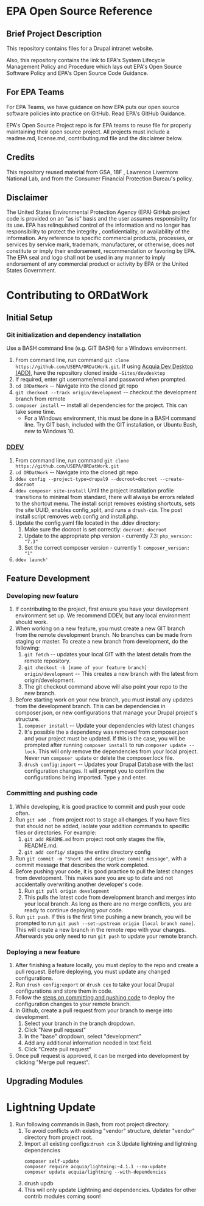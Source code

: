 # EPA Open Source Reference
## Brief Project Description
This repository contains files for a Drupal intranet website.

Also, this repository contains the link to EPA's System Lifecycle Management Policy and Procedure which lays out EPA's Open Source Software Policy and EPA's Open Source Code Guidance.

## For EPA Teams
For EPA Teams, we have guidance on how EPA puts our open source software policies into practice on GitHub. Read EPA's GitHub Guidance.

EPA's Open Source Project repo is for EPA teams to reuse file for properly maintaining their open source project. All projects must include a readme.md, license.md, contributing.md file and the disclaimer below.

## Credits
This repository reused material from GSA, 18F , Lawrence Livermore National Lab, and from the Consumer Financial Protection Bureau's policy.

## Disclaimer
The United States Environmental Protection Agency (EPA) GitHub project code is provided on an "as is" basis and the user assumes responsibility for its use.  EPA has relinquished control of the information and no longer has responsibility to protect the integrity , confidentiality, or availability of the information.  Any reference to specific commercial products, processes, or services by service mark, trademark, manufacturer, or otherwise, does not constitute or imply their endorsement, recommendation or favoring by EPA.  The EPA seal and logo shall not be used in any manner to imply endorsement of any commercial product or activity by EPA or the United States Government.

# Contributing to ORDatWork

## Initial Setup

### Git initialization and dependency installation
Use a BASH command line (e.g. GIT BASH) for a Windows environment.
1. From command line, run command  `git clone https://github.com/USEPA/ORDatWork.git`. If using [Acquia Dev Desktop (ADD)](https://dev.acquia.com/downloads), have the repository cloned inside `~Sites/devdesktop`
2. If required, enter git username/email and password when prompted.
3. `cd ORDatWork` -- Navigate into the cloned git repo 
4. `git checkout --track origin/development` -- checkout the development branch from remote
5. `composer install` -- install all dependencies for the project. This can take some time.
    * For a Windows environment, this must be done in a BASH command line. Try GIT bash, included with the GIT installation, or Ubuntu Bash, new to Windows 10. 


### [DDEV](https://ddev.readthedocs.io/)
1. From command line, run command  `git clone https://github.com/USEPA/ORDatWork.git`
2. `cd ORDatWork` -- Navigate into the cloned git repo 
3. `ddev config --project-type=drupal9 --docroot=docroot --create-docroot` 
4. `ddev composer site-install` Until the project installation profile transitions to minimal from standard, there will always be errors related to the shortcut menu. The install script removes existing shortcuts, sets the site UUID, enables config_split, and runs a `drush-cim`. The post install script removes web.config and install.php.
5. Update the config.yaml file located in the .ddev directory:
    1. Make sure the docroot is set correctly: `docroot: docroot`
    2. Update to the appropriate php version - currently 7.3: `php_version: "7.3"`
    3. Set the correct composer version - currently 1: `composer_version: "1"`
6. `ddev launch'`


## Feature Development

### Developing new feature
1. If contributing to the project, first ensure you have your development environment set up. We recommend DDEV, but any local environment should work.
2. When working on a new feature, you must create a new GIT branch from the remote development branch. No branches can be made from staging or master. To create a new branch from development, do the following:
    1. `git fetch` -- updates your local GIT with the latest details from the remote repository.
    2. `git checkout -b [name of your feature branch] origin/development` -- This creates a new branch with the latest from origin/development.
    3. The git checkout command above will also point your repo to the new branch.
 3. Before starting work on your new branch, you must install any updates from the development branch. This can be dependencies in composer.json, or new configurations that manage your Drupal project's structure.
    1. `composer install` -- Update your dependencies with latest changes
    2. It's possible the a dependency was removed from composer.json and your project must be updated. If this is the case, you will be prompted after running `composer install` to run `composer update --lock`. This will only remove the dependencies from your local project. Never run `composer update` or delete the composer.lock file. 
    3. `drush config:import` -- Updates your Drupal Database with the last configuration changes. It will prompt you to confirm the configurations being imported. Type `y` and enter.   


### Committing and pushing code
1. While developing, it is good practice to commit and push your code often. 
2. Run `git add .` from project root to stage all changes. If you have files that should not be added, isolate your addition commands to specific files or directories. For example:
    1. `git add README.md` from project root only stages the file, README.md.
    2. `git add config/` stages the entire directory config
3. Run `git commit -m "Short and descriptive commit message"`, with a commit message that describes the work completed.
4. Before pushing your code, it is good practice to pull the latest changes from development. This makes sure you are up to date and not accidentally overwriting another developer's code.
    1. Run `git pull origin development`
    2. This pulls the latest code from development branch and merges into your local branch. As long as there are no merge conflicts, you are ready to continue deploying your code.
4. Run `git push`. If this is the first time pushing a new branch, you will be prompted to run `git push --set-upstream origin [local branch name]`. This will create a new branch in the remote repo with your changes. Afterwards you only need to run `git push` to update your remote branch.

### Deploying a new feature
1. After finishing a feature locally, you must deploy to the repo and create a pull request. Before deploying, you must update any changed configurations.
2. Run `drush config:export` or `drush cex` to take your local Drupal configurations and store them in code.
3. Follow the [steps on committing and pushing code](#committing-and-pushing-code) to deploy the configuration changes to your remote branch. 
4. In Github, create a pull request from your branch to merge into development. 
    1. Select your branch in the branch dropdown.
    2. Click "New pull request"
    3. In the "base" dropdown, select "development"
    3. Add any additional information needed in text field.
    4. Click "Create pull request"
5. Once pull request is approved, it can be merged into development by clicking "Merge pull request".
    
## Upgrading Modules

# Lightning Update
1. Run following commands in Bash, from root project directory:
    1. To avoid conflicts with existing "vendor" structure, deleter "vendor" directory from project root.
    2. Import all existing configs:``drush cim`` 
    3.Update lightning and lightning dependencies
        ```
        composer self-update
        composer require acquia/lightning:~4.1.1 --no-update
        composer update acquia/lightning --with-dependencies
        ```
    3. drush updb
    4. This will only update Lightning and dependencies. Updates for other contrib modules coming soon!

